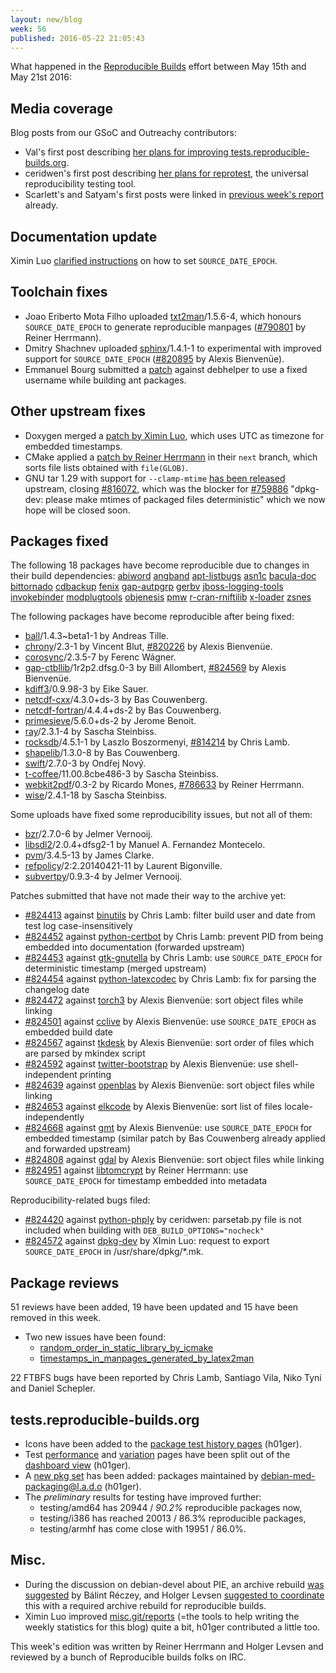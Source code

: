 ```yaml
---
layout: new/blog
week: 56
published: 2016-05-22 21:05:43
---
```


What happened in the [Reproducible
Builds](https://wiki.debian.org/ReproducibleBuilds) effort between May 15th and May 21st 2016:

Media coverage
--------------

Blog posts from our GSoC and Outreachy contributors:

 * Val's first post describing [her plans for improving tests.reproducible-builds.org](http://www.spectranaut.cc/?p=1).
 * ceridwen's first post describing [her plans for reprotest](https://reproducible.alioth.debian.org/blog/posts/people/ceridwen/first/), the universal reproducibility testing tool.
 * Scarlett's and Satyam's first posts were linked in [previous week's report](https://reproducible.alioth.debian.org/blog/posts/54/) already.

Documentation update
--------------------

Ximin Luo [clarified instructions](https://wiki.debian.org/ReproducibleBuilds/TimestampsProposal#Setting_the_variable) on how to set `SOURCE_DATE_EPOCH`.

Toolchain fixes
---------------

 * Joao Eriberto Mota Filho uploaded [txt2man](https://tracker.debian.org/pkg/txt2man)/1.5.6-4, which honours `SOURCE_DATE_EPOCH` to generate reproducible manpages ([#790801](https://bugs.debian.org/790801) by Reiner Herrmann).
 * Dmitry Shachnev uploaded [sphinx](https://tracker.debian.org/pkg/sphinx)/1.4.1-1 to experimental with improved support for `SOURCE_DATE_EPOCH` ([#820895](https://bugs.debian.org/820895) by Alexis Bienvenüe).
 * Emmanuel Bourg submitted a [patch](https://bugs.debian.org/824490) against debhelper to use a fixed username while building ant packages.

Other upstream fixes
--------------------

 * Doxygen merged a [patch by Ximin Luo](https://github.com/doxygen/doxygen/pull/477), which uses UTC as timezone for embedded timestamps.
 * CMake applied a [patch by Reiner Herrmann](https://cmake.org/gitweb?p=cmake.git;a=commitdiff;h=edcccde7) in their `next` branch, which sorts file lists obtained with `file(GLOB)`.
 * GNU tar 1.29 with support for `--clamp-mtime` [has been released](https://savannah.gnu.org/forum/forum.php?forum_id=8545) upstream, closing [#816072](https://bugs.debian.org/816072), which was the blocker for [#759886](https://bugs.debian.org/759886) "dpkg-dev: please make mtimes of packaged files deterministic" which we now hope will be closed soon.

Packages fixed
--------------


The following 18 packages have become reproducible due to changes in their
build dependencies:
[abiword](https://tracker.debian.org/pkg/abiword)
[angband](https://tracker.debian.org/pkg/angband)
[apt-listbugs](https://tracker.debian.org/pkg/apt-listbugs)
[asn1c](https://tracker.debian.org/pkg/asn1c)
[bacula-doc](https://tracker.debian.org/pkg/bacula-doc)
[bittornado](https://tracker.debian.org/pkg/bittornado)
[cdbackup](https://tracker.debian.org/pkg/cdbackup)
[fenix](https://tracker.debian.org/pkg/fenix)
[gap-autpgrp](https://tracker.debian.org/pkg/gap-autpgrp)
[gerbv](https://tracker.debian.org/pkg/gerbv)
[jboss-logging-tools](https://tracker.debian.org/pkg/jboss-logging-tools)
[invokebinder](https://tracker.debian.org/pkg/invokebinder)
[modplugtools](https://tracker.debian.org/pkg/modplugtools)
[objenesis](https://tracker.debian.org/pkg/objenesis)
[pmw](https://tracker.debian.org/pkg/pmw)
[r-cran-rniftilib](https://tracker.debian.org/pkg/r-cran-rniftilib)
[x-loader](https://tracker.debian.org/pkg/x-loader)
[zsnes](https://tracker.debian.org/pkg/zsnes)

The following packages have become reproducible after being fixed:

 * [ball](https://tracker.debian.org/pkg/ball)/1.4.3~beta1-1 by Andreas Tille.
 * [chrony](https://tracker.debian.org/pkg/chrony)/2.3-1 by Vincent Blut, [#820226](https://bugs.debian.org/820226) by Alexis Bienvenüe.
 * [corosync](https://tracker.debian.org/pkg/corosync)/2.3.5-7 by Ferenc Wágner.
 * [gap-ctbllib](https://tracker.debian.org/pkg/gap-ctbllib)/1r2p2.dfsg.0-3 by Bill Allombert, [#824569](https://bugs.debian.org/824569) by Alexis Bienvenüe.
 * [kdiff3](https://tracker.debian.org/pkg/kdiff3)/0.9.98-3 by Eike Sauer.
 * [netcdf-cxx](https://tracker.debian.org/pkg/netcdf-cxx)/4.3.0+ds-3 by Bas Couwenberg.
 * [netcdf-fortran](https://tracker.debian.org/pkg/netcdf-fortran)/4.4.4+ds-2 by Bas Couwenberg.
 * [primesieve](https://tracker.debian.org/pkg/primesieve)/5.6.0+ds-2 by Jerome Benoit.
 * [ray](https://tracker.debian.org/pkg/ray)/2.3.1-4 by Sascha Steinbiss.
 * [rocksdb](https://tracker.debian.org/pkg/rocksdb)/4.5.1-1 by Laszlo Boszormenyi, [#814214](https://bugs.debian.org/814214) by Chris Lamb.
 * [shapelib](https://tracker.debian.org/pkg/shapelib)/1.3.0-8 by Bas Couwenberg.
 * [swift](https://tracker.debian.org/pkg/swift)/2.7.0-3 by Ondřej Nový.
 * [t-coffee](https://tracker.debian.org/pkg/t-coffee)/11.00.8cbe486-3 by Sascha Steinbiss.
 * [webkit2pdf](https://tracker.debian.org/pkg/webkit2pdf)/0.3-2 by Ricardo Mones, [#786633](https://bugs.debian.org/786633) by Reiner Herrmann.
 * [wise](https://tracker.debian.org/pkg/wise)/2.4.1-18 by Sascha Steinbiss.

Some uploads have fixed some reproducibility issues, but not all of them:

 * [bzr](https://tracker.debian.org/pkg/bzr)/2.7.0-6 by Jelmer Vernooĳ.
 * [libsdl2](https://tracker.debian.org/pkg/libsdl2)/2.0.4+dfsg2-1 by Manuel A. Fernandez Montecelo.
 * [pvm](https://tracker.debian.org/pkg/pvm)/3.4.5-13 by James Clarke.
 * [refpolicy](https://tracker.debian.org/pkg/refpolicy)/2:2.20140421-11 by Laurent Bigonville.
 * [subvertpy](https://tracker.debian.org/pkg/subvertpy)/0.9.3-4 by Jelmer Vernooĳ.

Patches submitted that have not made their way to the archive yet:

 * [#824413](https://bugs.debian.org/824413) against [binutils](https://tracker.debian.org/pkg/binutils) by Chris Lamb: filter build user and date from test log case-insensitively
 * [#824452](https://bugs.debian.org/824452) against [python-certbot](https://tracker.debian.org/pkg/python-certbot) by Chris Lamb: prevent PID from being embedded into documentation (forwarded upstream)
 * [#824453](https://bugs.debian.org/824453) against [gtk-gnutella](https://tracker.debian.org/pkg/gtk-gnutella) by Chris Lamb: use `SOURCE_DATE_EPOCH` for deterministic timestamp (merged upstream)
 * [#824454](https://bugs.debian.org/824454) against [python-latexcodec](https://tracker.debian.org/pkg/python-latexcodec) by Chris Lamb: fix for parsing the changelog date
 * [#824472](https://bugs.debian.org/824472) against [torch3](https://tracker.debian.org/pkg/torch3) by Alexis Bienvenüe: sort object files while linking
 * [#824501](https://bugs.debian.org/824501) against [cclive](https://tracker.debian.org/pkg/cclive) by Alexis Bienvenüe: use `SOURCE_DATE_EPOCH` as embedded build date
 * [#824567](https://bugs.debian.org/824567) against [tkdesk](https://tracker.debian.org/pkg/tkdesk) by Alexis Bienvenüe: sort order of files which are parsed by mkindex script
 * [#824592](https://bugs.debian.org/824592) against [twitter-bootstrap](https://tracker.debian.org/pkg/twitter-bootstrap) by Alexis Bienvenüe: use shell-independent printing
 * [#824639](https://bugs.debian.org/824639) against [openblas](https://tracker.debian.org/pkg/openblas) by Alexis Bienvenüe: sort object files while linking
 * [#824653](https://bugs.debian.org/824653) against [elkcode](https://tracker.debian.org/pkg/elkcode) by Alexis Bienvenüe: sort list of files locale-independently
 * [#824668](https://bugs.debian.org/824668) against [gmt](https://tracker.debian.org/pkg/gmt) by Alexis Bienvenüe: use `SOURCE_DATE_EPOCH` for embedded timestamp (similar patch by Bas Couwenberg already applied and forwarded upstream)
 * [#824808](https://bugs.debian.org/824808) against [gdal](https://tracker.debian.org/pkg/gdal) by Alexis Bienvenüe: sort object files while linking
 * [#824951](https://bugs.debian.org/824951) against [libtomcrypt](https://tracker.debian.org/pkg/libtomcrypt) by Reiner Herrmann: use `SOURCE_DATE_EPOCH` for timestamp embedded into metadata

Reproducibility-related bugs filed:

 * [#824420](https://bugs.debian.org/824420) against [python-phply](https://tracker.debian.org/pkg/python-phply) by ceridwen: parsetab.py file is not included when building with `DEB_BUILD_OPTIONS="nocheck"`
 * [#824572](https://bugs.debian.org/824572) against [dpkg-dev](https://tracker.debian.org/pkg/dpkg-dev) by XImin Luo: request to export `SOURCE_DATE_EPOCH` in /usr/share/dpkg/*.mk.

Package reviews
---------------

51 reviews have been added, 19 have been updated and 15 have been removed in this week.

 * Two new issues have been found:
   * [random_order_in_static_library_by_icmake](https://tests.reproducible-builds.org/issues/unstable/random_order_in_static_library_by_icmake_issue.html)
   * [timestamps_in_manpages_generated_by_latex2man](https://tests.reproducible-builds.org/issues/unstable/timestamps_in_manpages_generated_by_latex2man_issue.html)

22 FTBFS bugs have been reported by Chris Lamb, Santiago Vila, Niko Tyni and Daniel Schepler.

tests.reproducible-builds.org
-----------------------

  * Icons have been added to the [package test history pages](https://tests.reproducible-builds.org/rb-pkg/unstable/amd64/mosh.html) (h01ger).
  * Test [performance](https://tests.reproducible-builds.org/index_performance.html) and [variation](https://tests.reproducible-builds.org/index_variations.html) pages have been split out of the [dashboard view](https://tests.reproducible-builds.org/index_dashboard.html) (h01ger).
  * A [new pkg set](https://tests.reproducible-builds.org/unstable/amd64/pkg_set_maint_debian-med.html) has been added: packages maintained by [debian-med-packaging@l.a.d.o](https://qa.debian.org/developer.php?email=debian-med-packaging%40lists.alioth.debian.org) (h01ger).
  * The *preliminary* results for testing have improved further:
    * testing/amd64 has 20944 / *90.2%* reproducible packages now,
    * testing/i386 has reached 20013 / 86.3% reproducible packages,
    * testing/armhf has come close with 19951 / 86.0%.

Misc.
-----

- During the discussion on debian-devel about PIE, an archive rebuild [was suggested](https://lists.debian.org/debian-devel/2016/05/msg00228.html) by Bálint Réczey, and Holger Levsen [suggested to coordinate](https://lists.debian.org/debian-devel/2016/05/msg00234.html) this with a required archive rebuild for reproducible builds.
- Ximin Luo improved [misc.git/reports](https://salsa.debian.org/reproducible-builds/misc.git/tree/reports) (=the tools to help writing the weekly statistics for this blog) quite a bit, h01ger contributed a little too.


This week's edition was written by Reiner Herrmann and Holger Levsen and reviewed by a bunch of Reproducible builds folks on IRC.
